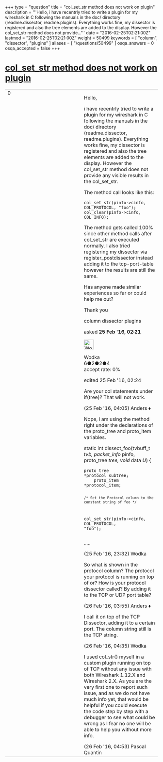 +++
type = "question"
title = "col_set_str method does not work on plugin"
description = '''Hello, i have recentrly tried to write a plugin for my wireshark in C following the manuals in the doc/ directory (readme.dissector, readme.plugins). Everything works fine, my dissector is registered and also the tree elements are added to the display. However the col_set_str method does not provide...'''
date = "2016-02-25T02:21:00Z"
lastmod = "2016-02-25T02:21:00Z"
weight = 50499
keywords = [ "column", "dissector", "plugins" ]
aliases = [ "/questions/50499" ]
osqa_answers = 0
osqa_accepted = false
+++

<div class="headNormal">

# [col\_set\_str method does not work on plugin](/questions/50499/col_set_str-method-does-not-work-on-plugin)

</div>

<div id="main-body">

<div id="askform">

<table id="question-table" style="width:100%;"><colgroup><col style="width: 50%" /><col style="width: 50%" /></colgroup><tbody><tr class="odd"><td style="width: 30px; vertical-align: top"><div class="vote-buttons"><div id="post-50499-score" class="post-score" title="current number of votes">0</div><div id="favorite-count" class="favorite-count"></div></div></td><td><div id="item-right"><div class="question-body"><p>Hello,</p><p>i have recentrly tried to write a plugin for my wireshark in C following the manuals in the doc/ directory (readme.dissector, readme.plugins). Everything works fine, my dissector is registered and also the tree elements are added to the display. However the col_set_str method does not provide any visible results in the col_set_str.</p><p>The method call looks like this:</p><pre><code>col_set_str(pinfo-&gt;cinfo, COL_PROTOCOL, &quot;foo&quot;);
col_clear(pinfo-&gt;cinfo, COL_INFO);</code></pre><p>The method gets called 100% since other method calls after col_set_str are executed normally. I also tried registering my dissector via register_postdissector instead adding it to the tcp-port-table however the results are still the same.</p><p>Has anyone made similar experiences so far or could help me out?</p><p>Thank you</p></div><div id="question-tags" class="tags-container tags">column dissector plugins</div><div id="question-controls" class="post-controls"></div><div class="post-update-info-container"><div class="post-update-info post-update-info-user"><p>asked <strong>25 Feb '16, 02:21</strong></p><img src="https://secure.gravatar.com/avatar/ce595bcaea627c29ed0222d44eccb874?s=32&amp;d=identicon&amp;r=g" class="gravatar" width="32" height="32" alt="Wodka&#39;s gravatar image" /><p>Wodka<br />
<span class="score" title="6 reputation points">6</span><span title="2 badges"><span class="badge1">●</span><span class="badgecount">2</span></span><span title="2 badges"><span class="silver">●</span><span class="badgecount">2</span></span><span title="4 badges"><span class="bronze">●</span><span class="badgecount">4</span></span><br />
<span class="accept_rate" title="Rate of the user&#39;s accepted answers">accept rate:</span> <span title="Wodka has no accepted answers">0%</span></p></div><div class="post-update-info post-update-info-edited"><p>edited 25 Feb '16, 02:24</p></div></div><div id="comments-container-50499" class="comments-container"><span id="50503"></span><div id="comment-50503" class="comment"><div id="post-50503-score" class="comment-score"></div><div class="comment-text"><p>Are your col statements under if(tree)? That will not work.</p></div><div id="comment-50503-info" class="comment-info"><span class="comment-age">(25 Feb '16, 04:05)</span> Anders ♦</div></div><span id="50526"></span><div id="comment-50526" class="comment"><div id="post-50526-score" class="comment-score"></div><div class="comment-text"><p>Nope, i am using the method right under the declarations of the proto_tree and proto_item variables.</p><p>static int dissect_foo(tvbuff_t <em>tvb, packet_info</em> pinfo, proto_tree <em>tree, void</em> data <em>U</em>) {</p><pre><code>proto_tree *protocol_subtree;
    proto_item *protocol_item;

    /* Set the Protocol column to the constant string of foo */
col_set_str(pinfo-&gt;cinfo, COL_PROTOCOL, &quot;foo&quot;);</code></pre><p>.....</p></div><div id="comment-50526-info" class="comment-info"><span class="comment-age">(25 Feb '16, 23:32)</span> Wodka</div></div><span id="50531"></span><div id="comment-50531" class="comment"><div id="post-50531-score" class="comment-score"></div><div class="comment-text"><p>So what is shown in the protocol column? The protocol your protocol is running on top of or? How is your protocol dissector called? By adding it to the TCP or UDP port table?</p></div><div id="comment-50531-info" class="comment-info"><span class="comment-age">(26 Feb '16, 03:55)</span> Anders ♦</div></div><span id="50533"></span><div id="comment-50533" class="comment"><div id="post-50533-score" class="comment-score"></div><div class="comment-text"><p>I call it on top of the TCP Dissector, adding it to a certain port. The column string still is the TCP string.</p></div><div id="comment-50533-info" class="comment-info"><span class="comment-age">(26 Feb '16, 04:35)</span> Wodka</div></div><span id="50535"></span><div id="comment-50535" class="comment"><div id="post-50535-score" class="comment-score"></div><div class="comment-text"><p>I used col_str() myself in a custom plugin running on top of TCP without any issue with both Wireshark 1.12.X and Wireshark 2.X. As you are the very first one to report such issue, and as we do not have much info yet, that would be helpful if you could execute the code step by step with a debugger to see what could be wrong as I fear no one will be able to help you without more info.</p></div><div id="comment-50535-info" class="comment-info"><span class="comment-age">(26 Feb '16, 04:53)</span> Pascal Quantin</div></div></div><div id="comment-tools-50499" class="comment-tools"></div><div class="clear"></div><div id="comment-50499-form-container" class="comment-form-container"></div><div class="clear"></div></div></td></tr></tbody></table>

</div>

</div>

